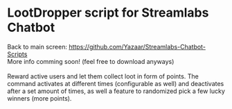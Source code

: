 # LootDropper script for Streamlabs Chatbot
Back to main screen: https://github.com/Yazaar/Streamlabs-Chatbot-Scripts <br>
More info comming soon! (feel free to download anyways)<br><br>
Reward active users and let them collect loot in form of points. The command activates at different times (configurable as well) and deactivates after a set amount of times, as well a feature to randomized pick a few lucky winners (more points).
